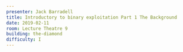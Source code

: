 ```yaml
---
presenter: Jack Barradell
title: Introductory to binary exploitation Part 1 The Background
date: 2019-02-11
room: Lecture Theatre 9
building: the-diamond
difficulty: I
---
```

